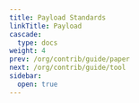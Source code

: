 ```yaml
---
title: Payload Standards
linkTitle: Payload
cascade:
  type: docs
weight: 4
prev: /org/contrib/guide/paper
next: /org/contrib/guide/tool
sidebar:
  open: true
---
```


